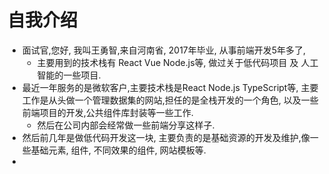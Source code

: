 # 自我介绍
- 面试官,您好, 我叫王勇智,来自河南省, 2017年毕业, 从事前端开发5年多了,
  - 主要用到的技术栈有 React Vue Node.js等, 做过关于低代码项目 及 人工智能的一些项目.
- 最近一年服务的是微软客户,主要技术栈是React Node.js TypeScript等, 主要工作是从头做一个管理数据集的网站,担任的是全栈开发的一个角色, 以及一些前端项目的开发,公共组件库封装等一些工作.
  - 然后在公司内部会经常做一些前端分享这样子.
- 然后前几年是做低代码开发这一块, 主要负责的是基础资源的开发及维护,像一些基础元素, 组件, 不同效果的组件, 网站模板等.
- 

